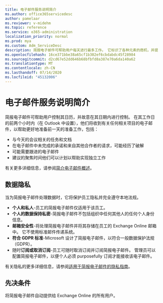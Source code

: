 ```yaml
---
title: 电子邮件服务说明简介
ms.author: office365servicedesc
author: pamelaar
ms.reviewer: v-midehm
ms.topic: reference
ms.service: o365-administration
localization_priority: normal
ms.prod: mya
ms.custom: Adm_ServiceDesc
description: 简报电子邮件可帮助用户每天进行最多工作。 它标识了各种元素的商机，并提供及时提醒。
ms.openlocfilehash: 16ce371bbe38a65cf1b302ef6cbdabdc45f28984
ms.sourcegitcommit: d2cd67e52dd646b68bfbfd8a387e70a6da140a62
ms.translationtype: MT
ms.contentlocale: zh-CN
ms.lasthandoff: 07/14/2020
ms.locfileid: "45132006"
---
```

# <a name="briefing-email-service-description"></a>电子邮件服务说明简介

简报电子邮件可帮助用户控制其日历，并故意在其日期内进行控制。 在其工作日的前两个小时内（在 Outlook 中设置），他们将收到有关任何相关项目的电子邮件，以帮助更好地准备前一天的准备工作，包括：

* 与今天的会议相关的任务和文档
* 在电子邮件中未完成的承诺和来自其他合作者的请求，可能经历了破解
* 可能需要跟进的电子邮件
* 建议的聚焦时间他们可以计划以帮助实现独立工作

有关更多详细信息，请参阅[简介电子邮件概述](https://docs.microsoft.com/Briefing/be-overview)。

## <a name="data-privacy"></a>数据隐私

当为简报电子邮件处理数据时，它将保护员工隐私并完全遵守本地法规。

* **个人和私人**-员工的简报电子邮件仅适用于该员工。
* **个人的数据保持私密**-简报电子邮件不包括组织中任何其他人的任何个人身份信息。
* **邮箱安全性**-将处理简报电子邮件并将其存储在员工的 Exchange Online 邮箱中。 它不使用标准邮件传递系统。
* **符合 GDPR 标准**-Microsoft 设计了简报电子邮件，以符合一般数据保护法规（GDPR）。
* 随时**订阅或取消订阅**-员工可随时取消订阅并订阅简报电子邮件。 管理员可以配置简报电子邮件，以便个人必须 purposefully 订阅才能接收该电子邮件。

有关隐私的更多详细信息，请参阅[适用于简报电子邮件的隐私指南](https://docs.microsoft.com/Briefing/be-privacy)。

## <a name="prerequisites"></a>先决条件

将简报电子邮件自动提供给 Exchange Online 的所有用户。